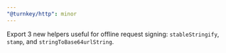 ```yaml
---
"@turnkey/http": minor
---
```


Export 3 new helpers useful for offline request signing: `stableStringify`, `stamp`, and `stringToBase64urlString`.
